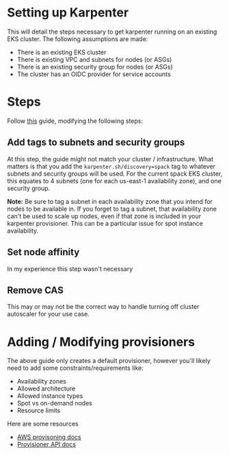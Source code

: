 # Setting up Karpenter

This will detail the steps necessary to get karpenter running on an existing EKS cluster. The following assumptions are made:

* There is an existing EKS cluster
* There is existing VPC and subnets for nodes (or ASGs)
* There is an existing security group for nodes (or ASGs)
* The cluster has an OIDC provider for service accounts


# Steps

Follow [this](https://karpenter.sh/v0.17.0/getting-started/migrating-from-cas/) guide, modifying the following steps:

## Add tags to subnets and security groups

At this step, the guide might not match your cluster / infrastructure. What matters is that you add the `karpenter.sh/discovery=spack` tag to whatever subnets and security groups will be used. For the current spack EKS cluster, this equates to 4 subnets (one for each us-east-1 availability zone), and one security group.


**Note:** Be sure to tag a subnet in each availability zone that you intend for nodes to be available in. If you forget to tag a subnet, that availability zone can't be used to scale up nodes, even if that zone is included in your karpenter provisioner. This can be a particular issue for spot instance availability.


## Set node affinity
In my experience this step wasn't necessary

## Remove CAS
This may or may not be the correct way to handle turning off cluster autoscaler for your use case.


# Adding / Modifying provisioners
The above guide only creates a default provisioner, however you'll likely need to add some constraints/requirements like:
* Availability zones
* Allowed architecture
* Allowed instance types
* Spot vs on-demand nodes
* Resource limits

Here are some resources
* [AWS provisoning docs](https://karpenter.sh/v0.17.0/aws/provisioning/)
* [Provisioner API docs](https://karpenter.sh/v0.17.0/provisioner/)
